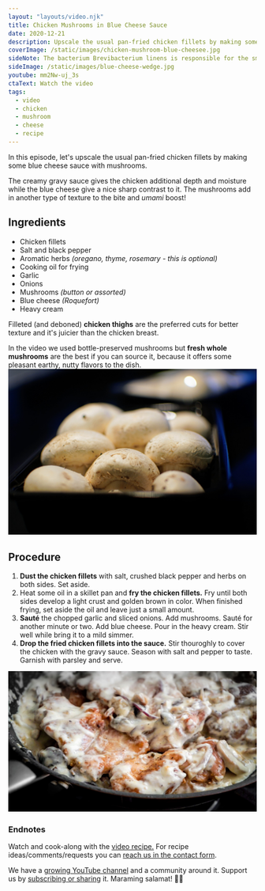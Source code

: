 ```yaml
---
layout: "layouts/video.njk"
title: Chicken Mushrooms in Blue Cheese Sauce
date: 2020-12-21
description: Upscale the usual pan-fried chicken fillets by making some blue cheese sauce with mushrooms.
coverImage: /static/images/chicken-mushroom-blue-cheesee.jpg
sideNote: The bacterium Brevibacterium linens is responsible for the smell of many blue cheeses, as well as foot odour and other human body odors. [via Wikipedia]
sideImage: /static/images/blue-cheese-wedge.jpg
youtube: mm2Nw-uj_3s
ctaText: Watch the video
tags:
  - video
  - chicken
  - mushroom
  - cheese
  - recipe
---
```


In this episode, let's upscale the usual pan-fried chicken fillets by making some blue cheese sauce with mushrooms.

The creamy gravy sauce gives the chicken additional depth and moisture while the blue cheese give a nice sharp contrast to it. The mushrooms add in another type of texture to the bite and *umami* boost!

## Ingredients
- Chicken fillets
- Salt and black pepper
- Aromatic herbs *(oregano, thyme, rosemary - this is optional)*
- Cooking oil for frying
- Garlic
- Onions
- Mushrooms *(button or assorted)*
- Blue cheese *(Roquefort)*
- Heavy cream

Filleted (and deboned) **chicken thighs** are the preferred cuts for better texture and it's juicier than the chicken breast.

In the video we used bottle-preserved mushrooms but **fresh whole mushrooms** are the best if you can source it, because it offers some pleasant earthy, nutty flavors to the dish.
![Button mushrooms in a tray](/static/images/button-mushrooms-tray.jpg)

## Procedure
1. **Dust the chicken fillets** with salt, crushed black pepper and herbs on both sides. Set aside.
2. Heat some oil in a skillet pan and **fry the chicken fillets.** Fry until both sides develop a light crust and golden brown in color. When finished frying, set aside the oil and leave just a small amount.
3. **Sauté** the chopped garlic and sliced onions. Add mushrooms. Sauté for another minute or two. Add blue cheese. Pour in the heavy cream. Stir well while bring it to a mild simmer.
4. **Drop the fried chicken fillets into the sauce.** Stir thouroghly to cover the chicken with the gravy sauce. Season with salt and pepper to taste. Garnish with parsley and serve.

![Chicken and Mushroom in Blue Cheese Gravy Sauce](/static/images/chicken-mushroom-blue-cheesee.jpg)

### Endnotes
Watch and cook-along with the [video recipe.](https://youtu.be/mm2Nw-uj_3s)
For recipe ideas/comments/requests you can [reach us in the contact form](http://localhost:8080/about/#contact-us).

We have a [growing YouTube channel](https://www.youtube.com/user/ulampinoy) and a community around it. Support us by [subscribing or sharing](https://www.youtube.com/user/ulampinoy) it. Maraming salamat! 🙏🏼
